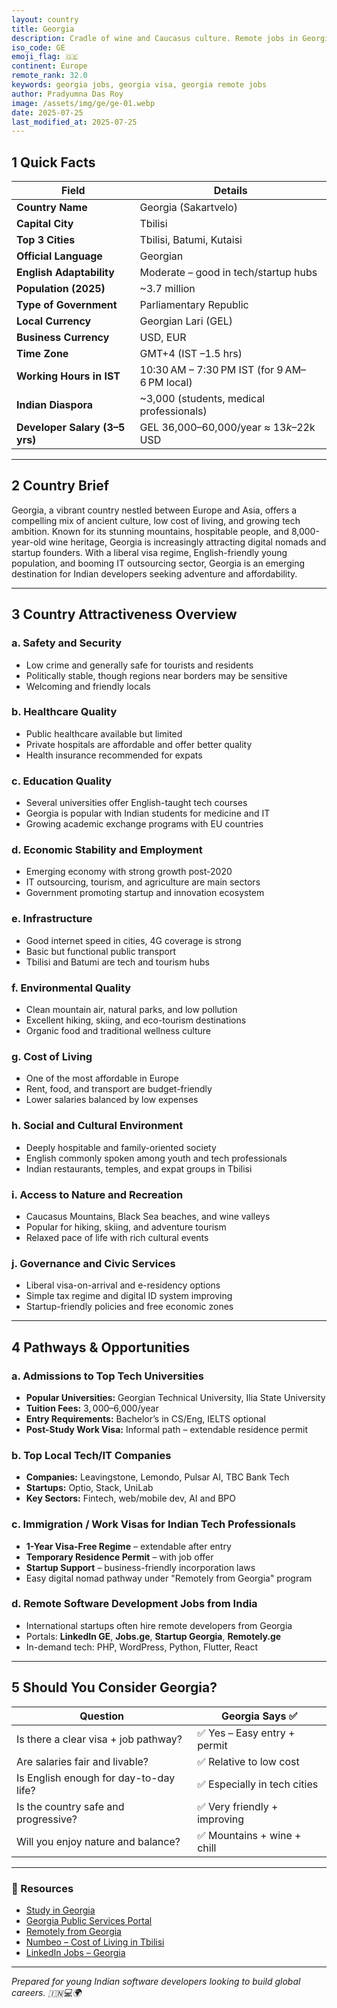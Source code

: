 ```yaml
---
layout: country
title: Georgia
description: Cradle of wine and Caucasus culture. Remote jobs in Georgia. Trilp AI curated info. Indians in Georgia.
iso_code: GE
emoji_flag: 🇬🇪
continent: Europe
remote_rank: 32.0
keywords: georgia jobs, georgia visa, georgia remote jobs
author: Pradyumna Das Roy
image: /assets/img/ge/ge-01.webp
date: 2025-07-25
last_modified_at: 2025-07-25
---
```


## 1 Quick Facts

| Field                          | Details                                      |
| ------------------------------ | -------------------------------------------- |
| **Country Name**               | Georgia (Sakartvelo)                         |
| **Capital City**               | Tbilisi                                      |
| **Top 3 Cities**               | Tbilisi, Batumi, Kutaisi                     |
| **Official Language**          | Georgian                                     |
| **English Adaptability**       | Moderate – good in tech/startup hubs         |
| **Population (2025)**          | ~3.7 million                                 |
| **Type of Government**         | Parliamentary Republic                       |
| **Local Currency**             | Georgian Lari (GEL)                          |
| **Business Currency**          | USD, EUR                                     |
| **Time Zone**                  | GMT+4 (IST –1.5 hrs)                         |
| **Working Hours in IST**       | 10:30 AM – 7:30 PM IST (for 9 AM–6 PM local) |
| **Indian Diaspora**            | ~3,000 (students, medical professionals)     |
| **Developer Salary (3–5 yrs)** | GEL 36,000–60,000/year ≈ $13k–$22k USD       |

---

## 2 Country Brief

Georgia, a vibrant country nestled between Europe and Asia, offers a compelling mix of ancient culture, low cost of living, and growing tech ambition. Known for its stunning mountains, hospitable people, and 8,000-year-old wine heritage, Georgia is increasingly attracting digital nomads and startup founders. With a liberal visa regime, English-friendly young population, and booming IT outsourcing sector, Georgia is an emerging destination for Indian developers seeking adventure and affordability.

---

## 3 Country Attractiveness Overview

### a. Safety and Security

- Low crime and generally safe for tourists and residents
- Politically stable, though regions near borders may be sensitive
- Welcoming and friendly locals

### b. Healthcare Quality

- Public healthcare available but limited
- Private hospitals are affordable and offer better quality
- Health insurance recommended for expats

### c. Education Quality

- Several universities offer English-taught tech courses
- Georgia is popular with Indian students for medicine and IT
- Growing academic exchange programs with EU countries

### d. Economic Stability and Employment

- Emerging economy with strong growth post-2020
- IT outsourcing, tourism, and agriculture are main sectors
- Government promoting startup and innovation ecosystem

### e. Infrastructure

- Good internet speed in cities, 4G coverage is strong
- Basic but functional public transport
- Tbilisi and Batumi are tech and tourism hubs

### f. Environmental Quality

- Clean mountain air, natural parks, and low pollution
- Excellent hiking, skiing, and eco-tourism destinations
- Organic food and traditional wellness culture

### g. Cost of Living

- One of the most affordable in Europe
- Rent, food, and transport are budget-friendly
- Lower salaries balanced by low expenses

### h. Social and Cultural Environment

- Deeply hospitable and family-oriented society
- English commonly spoken among youth and tech professionals
- Indian restaurants, temples, and expat groups in Tbilisi

### i. Access to Nature and Recreation

- Caucasus Mountains, Black Sea beaches, and wine valleys
- Popular for hiking, skiing, and adventure tourism
- Relaxed pace of life with rich cultural events

### j. Governance and Civic Services

- Liberal visa-on-arrival and e-residency options
- Simple tax regime and digital ID system improving
- Startup-friendly policies and free economic zones

---

## 4 Pathways & Opportunities

### a. Admissions to Top Tech Universities

- **Popular Universities:** Georgian Technical University, Ilia State University
- **Tuition Fees:** $3,000–$6,000/year
- **Entry Requirements:** Bachelor’s in CS/Eng, IELTS optional
- **Post-Study Work Visa:** Informal path – extendable residence permit

### b. Top Local Tech/IT Companies

- **Companies:** Leavingstone, Lemondo, Pulsar AI, TBC Bank Tech
- **Startups:** Optio, Stack, UniLab
- **Key Sectors:** Fintech, web/mobile dev, AI and BPO

### c. Immigration / Work Visas for Indian Tech Professionals

- **1-Year Visa-Free Regime** – extendable after entry
- **Temporary Residence Permit** – with job offer
- **Startup Support** – business-friendly incorporation laws
- Easy digital nomad pathway under "Remotely from Georgia" program

### d. Remote Software Development Jobs from India

- International startups often hire remote developers from Georgia
- Portals: **LinkedIn GE**, **Jobs.ge**, **Startup Georgia**, **Remotely.ge**
- In-demand tech: PHP, WordPress, Python, Flutter, React

---

## 5 Should You Consider Georgia?

| Question                               | Georgia Says ✅              |
| -------------------------------------- | ---------------------------- |
| Is there a clear visa + job pathway?   | ✅ Yes – Easy entry + permit |
| Are salaries fair and livable?         | ✅ Relative to low cost      |
| Is English enough for day-to-day life? | ✅ Especially in tech cities |
| Is the country safe and progressive?   | ✅ Very friendly + improving |
| Will you enjoy nature and balance?     | ✅ Mountains + wine + chill  |

---

### 🔗 Resources

- [Study in Georgia](https://www.studyin.ge/)
- [Georgia Public Services Portal](https://my.gov.ge/)
- [Remotely from Georgia](https://www.remotelyfromgeorgia.ge/)
- [Numbeo – Cost of Living in Tbilisi](https://www.numbeo.com/cost-of-living/in/Tbilisi)
- [LinkedIn Jobs – Georgia](https://www.linkedin.com/jobs/search/?location=Georgia)

---

_Prepared for young Indian software developers looking to build global careers. 🇮🇳💻🌍_
